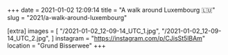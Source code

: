 +++
date = 2021-01-02 12:09:14
title = "A walk around Luxembourg 🇱🇺"
slug = "2021/a-walk-around-luxembourg"

[extra]
images = [
    "/2021-01-02_12-09-14_UTC_1.jpg",
    "/2021-01-02_12-09-14_UTC_2.jpg",
]
instagram = "https://instagram.com/p/CJisSt5lBAm"
location = "Grund Bisserwee"
+++

